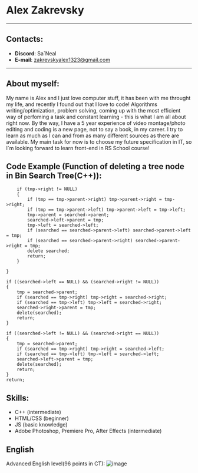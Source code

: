 # Alex Zakrevsky
*******
## Contacts:
* **Discord**: Sa`Neal
* **E-mail**: zakrevskyalex1323@gmail.com
*******
## About myself:
My name is Alex and I just love computer stuff, it has been with me throught my life, and recently I found out that I love to code! Algorithms writing/optimization, problem solving, coming up with the most efficient way of perfoming a task and constant learning - this is what I am all about right now. By the way, I have a 5 year experience of video montage/photo editing and coding is a new page, not to say a book, in my career. I try to learn as much as I can and from as many different sources as there are available. My main task for now is to choose my future specification in IT, so I`m looking forward to learn front-end in RS School course!

## Code Example (Function of deleting a tree node in Bin Search Tree(C++)):

		if (tmp->right != NULL)
		{
			if (tmp == tmp->parent->right) tmp->parent->right = tmp->right;
			if (tmp == tmp->parent->left) tmp->parent->left = tmp->left;
			tmp->parent = searched->parent;
			searched->left->parent = tmp;
			tmp->left = searched->left;
			if (searched == searched->parent->left) searched->parent->left = tmp;
			if (searched == searched->parent->right) searched->parent->right = tmp;
			delete searched;
			return;
		}

	}

	if ((searched->left == NULL) && (searched->right != NULL))
	{
		tmp = searched->parent;
		if (searched == tmp->right) tmp->right = searched->right;
		if (searched == tmp->left) tmp->left = searched->right;
		searched->right->parent = tmp;
		delete(searched);
		return;
	}

	if ((searched->left != NULL) && (searched->right == NULL))
	{
		tmp = searched->parent;
		if (searched == tmp->right) tmp->right = searched->left;
		if (searched == tmp->left) tmp->left = searched->left;
		searched->left->parent = tmp;
		delete(searched);
		return;
	}
	return;

## Skills:
* C++ (intermediate)
* HTML/CSS (beginner)
* JS (basic knowledge)
* Adobe Photoshop, Premiere Pro, After Effects (intermediate)

## English
Advanced English level(96 points in CT):
![image](https://user-images.githubusercontent.com/94646827/147286755-58409a90-f2e5-45f0-a441-bf179cdbda5a.png "Endglish level")

## 

